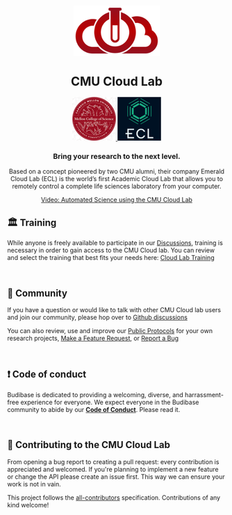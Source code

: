 <p align="center">
  <a href="https://cloudlab.cmu.edu">
<img alt="CMU Cloud Lab" src="images/logo_CL.png" width=200px />
  </a>
  <h1 align="center">
  CMU Cloud Lab
    </h1>
</p>
<p align="center">
  <a href="https://www.cmu.edu/mcs">
    <img alt="CMU Mellon College of Science" src="images/logo_mcs_square.jpeg" width=100px />
  </a>
  
  <a href="https://www.emeraldcloudlab.com">
    <img alt="Emerald Cloud Lab" src="images/logo_ecl_square.jpeg"  width=100px/>
  </a>
</p>


<h3 align="center">
  Bring your research to the next level.
</h3>
<p align="center">
  Based on a concept pioneered by two CMU alumni, their company Emerald Cloud Lab (ECL) is the world’s first Academic Cloud Lab that allows you to remotely control a complete life sciences laboratory from your computer.
  
</p>
<p align="center"><a href="https://youtu.be/uJIiOc2-iiw" target="_blank">Video: Automated Science using the CMU Cloud Lab</a>
  <p>



    

## 🏛 Training

While anyone is freely available to participate in our [Discussions](https://github.com/orgs/cloudlab-cmu/discussions), training is necessary in order to gain access to the CMU Cloud lab. You can review and select the training that best fits your needs here: <a href="https://cloudlab.cmu.edu/training/" target="_blank">Cloud Lab Training</a>

<br />

## 💬 Community

If you have a question or would like to talk with other CMU Cloud lab users and join our community, please hop over to [Github discussions](https://github.com/orgs/cloudlab-cmu/discussions)

You can also review, use and improve our [Public Protocols](https://github.com/cloudlab-cmu/Public-Protocols) for your own research projects, [Make a Feature Request](https://github.com/orgs/cloudlab-cmu/discussions/categories/feature-requests), or [Report a Bug](https://github.com/cloudlab-cmu/Public-Protocols/issues)

<br />


## ❗ Code of conduct

Budibase is dedicated to providing a welcoming, diverse, and harrassment-free experience for everyone. We expect everyone in the Budibase community to abide by our [**Code of Conduct**](docs/CODE_OF_CONDUCT.md). Please read it.

<br />


## 🙌 Contributing to the CMU Cloud Lab

From opening a bug report to creating a pull request: every contribution is appreciated and welcomed. If you're planning to implement a new feature or change the API please create an issue first. This way we can ensure your work is not in vain.


<!-- markdownlint-restore -->
<!-- prettier-ignore-end -->

<!-- ALL-CONTRIBUTORS-LIST:END -->

This project follows the [all-contributors](https://github.com/all-contributors/all-contributors) specification. Contributions of any kind welcome!
